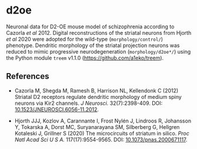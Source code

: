 # d2oe

Neuronal data for D2-OE mouse model of schizophrenia according to Cazorla *et al* 2012. Digital reconstructions of the striatal neurons from Hjorth *et al* 2020 were adopted for the wild-type (`morphology/control/`) phenotype. Dendritic morphology of the striatal projection neurons was reduced to mimic progressive neurodegeneration (`morphology/d2oe*/`) using the Python module `treem` v1.1.0 (<https://github.com/a1eko/treem>).

## References

* Cazorla M, Shegda M, Ramesh B, Harrison NL, Kellendonk C (2012) Striatal D2 receptors regulate dendritic morphology of medium spiny neurons via Kir2 channels. *J Neurosci.* 32(7):2398-409. DOI: [10.1523/JNEUROSCI.6056-11.2012](https://doi.org/10.1523/JNEUROSCI.6056-11.2012).
  
* Hjorth JJJ, Kozlov A, Carannante I, Frost Nylén J, Lindroos R, Johansson Y, Tokarska A, Dorst MC, Suryanarayana SM, Silberberg G, Hellgren Kotaleski J, Grillner S (2020) The microcircuits of striatum in silico. *Proc Natl Acad Sci U S A.* 117(17):9554-9565. DOI: [10.1073/pnas.2000671117](https://doi.org/10.1073/pnas.2000671117).
